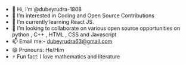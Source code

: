 - 👋 Hi, I’m @dubeyrudra-1808
- 👀 I’m interested in Coding and Open Source Contributions 
- 🌱 I’m currently learning React JS.
- 💞️ I’m looking to collaborate on various open source opportunities on python , C++ , HTML , CSS and Javascript 
- 📫 Email me:- dubeyrudra63@gmail.com 
- 😄 Pronouns: He/Him
- ⚡ Fun fact: I love mathematics and literature 

<!---
dubeyrudra-1808/dubeyrudra-1808 is a ✨ special ✨ repository because its `README.md` (this file) appears on your GitHub profile.
You can click the Preview link to take a look at your changes.
--->
